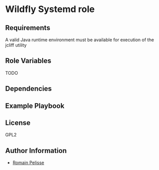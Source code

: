 Wildfly Systemd role
=========

Requirements
------------

A valid Java runtime environment must be available for execution of the jcliff utility

Role Variables
--------------

TODO


Dependencies
------------


Example Playbook
----------------

License
-------

GPL2

Author Information
------------------

* [Romain Pelisse](https://github.com/rpelisse)
